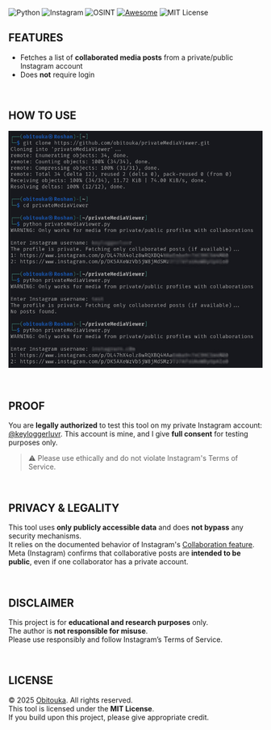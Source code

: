 ![Python](https://img.shields.io/badge/Built_with-Python-blue?logo=python&logoColor=white&style=plastic)
![Instagram](https://img.shields.io/badge/Category-Instagram-9300FF?style=plastic)
![OSINT](https://img.shields.io/badge/Category-OSINT-ff0004?style=plastic)
[![Awesome](https://awesome.re/badge-flat.svg)](https://awesome.re)
![MIT License](https://img.shields.io/badge/License-MIT-D3FF00.svg?style=plastic)

## FEATURES 
- Fetches a list of **collaborated media posts** from a private/public Instagram account
- Does **not** require login

<br>

## HOW TO USE

![Example](./img/sample.jpg)

<br>

## PROOF

You are **legally authorized** to test this tool on my private Instagram account: [@keyloggerluvr](https://www.instagram.com/keyloggerluvr).
This account is mine, and I give **full consent** for testing purposes only.
> ⚠️ Please use ethically and do not violate Instagram's Terms of Service.

<br>

## PRIVACY & LEGALITY

This tool uses **only publicly accessible data** and does **not bypass** any security mechanisms.  
It relies on the documented behavior of Instagram's [Collaboration feature](https://help.instagram.com/3526836317546926).  
Meta (Instagram) confirms that collaborative posts are **intended to be public**, even if one collaborator has a private account.

<br>

## DISCLAIMER

This project is for **educational and research purposes** only.  
The author is **not responsible for misuse**.  
Please use responsibly and follow Instagram’s Terms of Service.

<br>

## LICENSE

© 2025 [Obitouka](https://github.com/obitouka). All rights reserved.  
This tool is licensed under the **MIT License**.  
If you build upon this project, please give appropriate credit.
